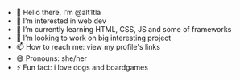 - 👋 Hello there, I’m @alt1tla
- 👀 I’m interested in web dev
- 🌱 I’m currently learning HTML, CSS, JS and some of frameworks
- 💞️ I’m looking to work on big interesting project
- 📫 How to reach me: view my profile's links
- 😄 Pronouns: she/her
- ⚡ Fun fact: i love dogs and boardgames

<!---
alt1tla/alt1tla is a ✨ special ✨ repository because its `README.md` (this file) appears on your GitHub profile.
You can click the Preview link to take a look at your changes.
--->
